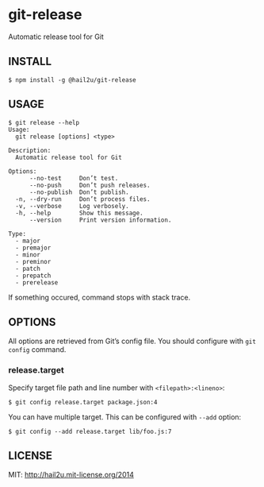 git-release
===========

Automatic release tool for Git


INSTALL
-------

    $ npm install -g @hail2u/git-release


USAGE
-----

    $ git release --help
    Usage:
      git release [options] <type>
    
    Description:
      Automatic release tool for Git
    
    Options:
          --no-test     Don’t test.
          --no-push     Don’t push releases.
          --no-publish  Don’t publish.
      -n, --dry-run     Don’t process files.
      -v, --verbose     Log verbosely.
      -h, --help        Show this message.
          --version     Print version information.
    
    Type:
      - major
      - premajor
      - minor
      - preminor
      - patch
      - prepatch
      - prerelease

If something occured, command stops with stack trace.


OPTIONS
-------

All options are retrieved from Git’s config file. You should configure with
`git config` command.


### release.target

Specify target file path and line number with `<filepath>:<lineno>`:

    $ git config release.target package.json:4

You can have multiple target. This can be configured with `--add` option:

    $ git config --add release.target lib/foo.js:7


LICENSE
-------

MIT: http://hail2u.mit-license.org/2014
